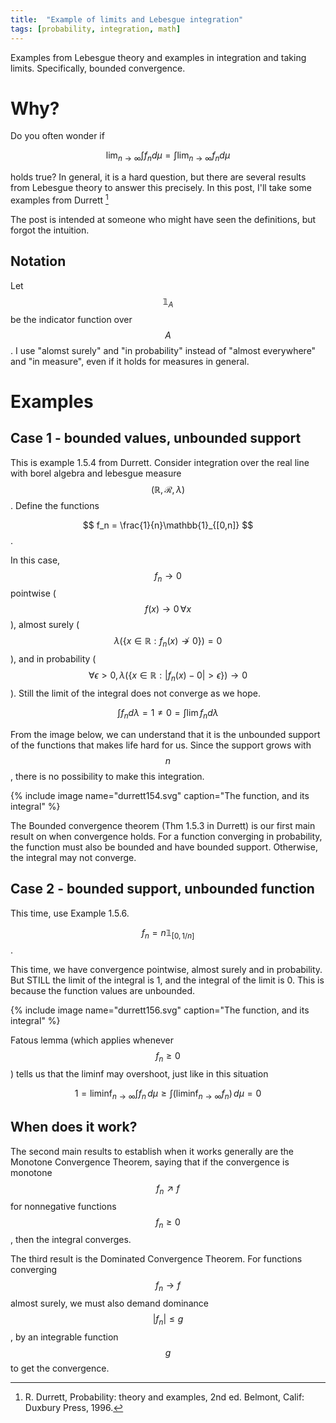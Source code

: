 ```yaml
---
title:  "Example of limits and Lebesgue integration"
tags: [probability, integration, math]
---
```


Examples from Lebesgue theory and examples in integration and taking limits. Specifically, bounded convergence.

# Why?

Do you often wonder if

$$
\lim_{n\to\infty} \int f_n d\mu = \int \lim_{n\to\infty} f_n d\mu
$$

holds true? In general, it is a hard question, but there are several results from Lebesgue theory to answer this precisely. In this post, I'll take some examples from Durrett [^1] 

The post is intended at someone who might have seen the definitions, but forgot the intuition.

## Notation

Let $$\mathbb{1}_{A}$$ be the indicator function over $$A$$. I use "alomst surely" and "in probability" instead of "almost everywhere" and "in measure", even if it holds for measures in general.


# Examples

## Case 1 - bounded values, unbounded support

This is example 1.5.4 from Durrett. Consider integration over the real line with borel algebra and lebesgue measure $$(\mathbb R, \mathcal R, \lambda)$$. Define the functions 

$$ f_n = \frac{1}{n}\mathbb{1}_{[0,n]} $$.

In this case, $$f_n \to 0$$ pointwise ($$f(x) \to 0 \, \forall x$$),
almost surely ($$\lambda(\left\{ x\in \mathbb R : f_n(x) \not \to 0 \}\right)=0$$), 
and in probability ($$ \forall \epsilon>0 ,\, \lambda\left( \{ x \in \mathbb R : |f_n(x)-0|>\epsilon \}\right) \to 0 $$ ).
Still the limit of the integral does not converge as we hope.

$$\int f_n d\lambda = 1 \neq 0 = \int \lim f_n d\lambda$$

From the image below, we can understand that it is the unbounded support of the functions that makes life hard for us. Since the support grows with $$n$$, there is no possibility to make this integration.

{% include image name="durrett154.svg" caption="The function, and its integral" %}

The Bounded convergence theorem (Thm 1.5.3 in Durrett) is our first main result on when convergence holds. For a function converging in probability, the function must also be bounded and have bounded support. Otherwise, the integral may not converge.

## Case 2 - bounded support, unbounded function

This time, use Example 1.5.6.

$$ f_n = n \mathbb{1}_{[0,1/n]} $$.

This time, we have convergence pointwise, almost surely and in probability. But STILL the limit of the integral is 1, and the integral of the limit is 0. This is because the function values are unbounded.

{% include image name="durrett156.svg" caption="The function, and its integral" %}

Fatous lemma (which applies whenever $$f_n \geq 0$$ ) tells us that the liminf may overshoot, just like in this situation

$$ 1=  \liminf_{n\to \infty} \int f_n \, d\mu \geq  \int \left( \liminf_{n\to \infty}  f_n \right)\, d\mu  = 0$$

## When does it work?

The second main results to establish when it works generally are the Monotone Convergence Theorem, saying that if the convergence is monotone $$f_n \nearrow f$$ for nonnegative functions $$f_n \geq 0$$, then the integral converges.

The third result is the Dominated Convergence Theorem. For functions converging $$f_n \to f$$ almost surely, we must also demand dominance $$ \lvert f_n \rvert \leq g$$, by an integrable function $$g$$ to get the convergence.


[^1]: R. Durrett, Probability: theory and examples, 2nd ed. Belmont, Calif: Duxbury Press, 1996.
[^2]: D. Ruppert, M. P. Wand, and R. J. Carroll, Semiparametric Regression. Cambridge University Press, 2003. doi: 10.1017/CBO9780511755453.




